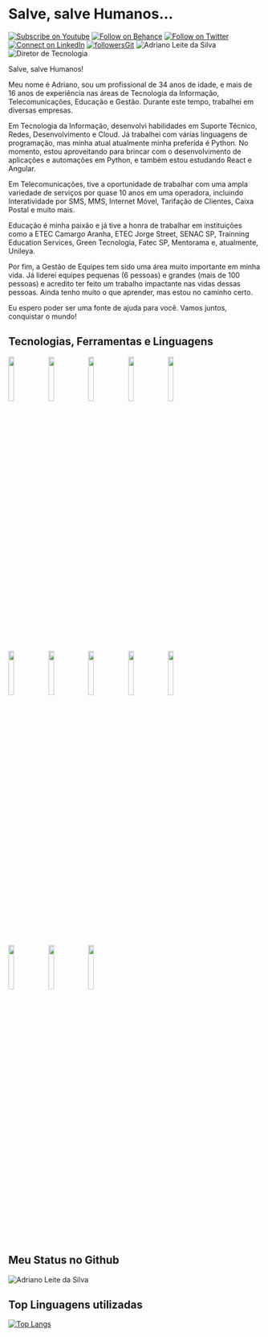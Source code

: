# Salve, salve Humanos...

[![Subscribe on Youtube](https://img.shields.io/badge/--youtube?label=Youtube&logo=Youtube&style=social)](https://www.youtube.com/adrianoleitedasilva/) [![Follow on Behance](https://img.shields.io/badge/--behance?label=Behance&logo=Behance&style=social)](https://www.behance.net/silvaadrianleite) [![Follow on Twitter](https://img.shields.io/badge/--twitter?label=Twitter&logo=Twitter&style=social)](https://twitter.com/_adrianosilva89) [![Connect on LinkedIn](https://img.shields.io/badge/--linkedin?label=LinkedIn&logo=LinkedIn&style=social)](https://www.linkedin.com/in/adrianoleitedasilva/) [![followersGit](https://img.shields.io/github/followers/adrianoleitedasilva?style=social)](https://github.com/adrianoleitedasilva) <img src="https://komarev.com/ghpvc/?username=adrianoleitedasilva&label=Profile%20views&color=0e75b6&style=social" alt="Adriano Leite da Silva" /> ![Diretor de Tecnologia](https://img.shields.io/badge/Diretor_de-Tecnologia-orange)

Salve, salve Humanos!

Meu nome é Adriano, sou um profissional de 34 anos de idade, e mais de 16 anos de experiência nas áreas de Tecnologia da Informação, Telecomunicações, Educação e Gestão. Durante este tempo, trabalhei em diversas empresas.

Em Tecnologia da Informação, desenvolvi habilidades em Suporte Técnico, Redes, Desenvolvimento e Cloud. Já trabalhei com várias linguagens de programação, mas minha atual atualmente minha preferida é Python. No momento, estou aproveitando para brincar com o desenvolvimento de aplicações e automações em Python, e também estou estudando React e Angular.

Em Telecomunicações, tive a oportunidade de trabalhar com uma ampla variedade de serviços por quase 10 anos em uma operadora, incluindo Interatividade por SMS, MMS, Internet Móvel, Tarifação de Clientes, Caixa Postal e muito mais.

Educação é minha paixão e já tive a honra de trabalhar em instituições como a ETEC Camargo Aranha, ETEC Jorge Street, SENAC SP, Trainning Education Services, Green Tecnologia, Fatec SP, Mentorama e, atualmente, Unileya.

Por fim, a Gestão de Equipes tem sido uma área muito importante em minha vida. Já liderei equipes pequenas (6 pessoas) e grandes (mais de 100 pessoas) e acredito ter feito um trabalho impactante nas vidas dessas pessoas. Ainda tenho muito o que aprender, mas estou no caminho certo.

Eu espero poder ser uma fonte de ajuda para você. Vamos juntos, conquistar o mundo!

## Tecnologias, Ferramentas e Linguagens

<code><img width="15%" src="https://www.vectorlogo.zone/logos/visualstudio_code/visualstudio_code-ar21.svg"></code>  <code><img width="15%" src="https://www.vectorlogo.zone/logos/git-scm/git-scm-ar21.svg"></code> <code><img width="15%" src="https://www.vectorlogo.zone/logos/github/github-ar21.svg"></code> <code><img width="15%" src="https://www.vectorlogo.zone/logos/java/java-ar21.svg"></code> <code><img width="15%" src="https://www.vectorlogo.zone/logos/javascript/javascript-ar21.svg"></code>
<br />
<code><img width="15%" src="https://www.vectorlogo.zone/logos/python/python-ar21.svg"></code> <code><img width="15%" src="https://www.vectorlogo.zone/logos/android/android-ar21.svg"></code>  <code><img width="15%" src="https://www.vectorlogo.zone/logos/jupyter/jupyter-ar21.svg"></code> <code><img width="15%" src="https://www.vectorlogo.zone/logos/getbootstrap/getbootstrap-ar21.svg"></code> <code><img width="15%" src="https://www.vectorlogo.zone/logos/w3_html5/w3_html5-ar21.svg"></code> 
<br />
  <code><img width="15%" src="https://www.vectorlogo.zone/logos/commonmark/commonmark-ar21.svg"></code>  <code><img width="15%" src="https://www.vectorlogo.zone/logos/microsoft/microsoft-ar21.svg"></code> 
  <code><img width="15%" src="https://www.vectorlogo.zone/logos/amazon_aws/amazon_aws-ar21.svg"></code> 
<br /> 

## Meu Status no Github

<img align="center" src="https://github-readme-stats.vercel.app/api?username=adrianoleitedasilva&show_icons=true&locale=en" alt="Adriano Leite da Silva" />

## Top Linguagens utilizadas
[![Top Langs](https://github-readme-stats.vercel.app/api/top-langs/?username=adrianoleitedasilva&layout=compact)](https://github.com/adrianoleitedasilva)
